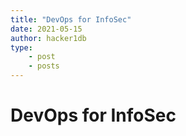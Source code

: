 ```yaml
---
title: "DevOps for InfoSec"
date: 2021-05-15
author: hacker1db
type:
    - post
    - posts
---
```

# DevOps for InfoSec


